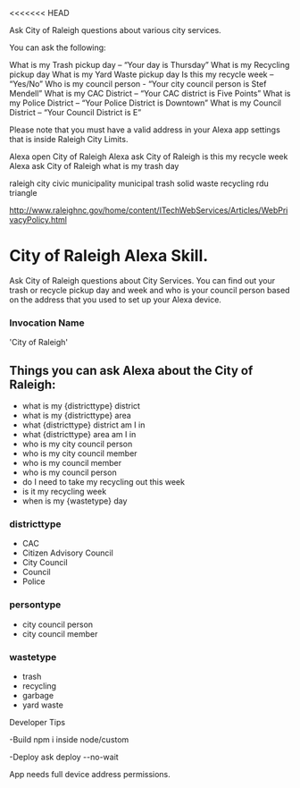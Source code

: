 <<<<<<< HEAD

Ask City of Raleigh questions about various city services.

You can ask the following:

What is my Trash pickup day – “Your day is Thursday”
What is my Recycling pickup day
What is my Yard Waste pickup day
Is this my recycle week – “Yes/No”
Who is my council person - “Your city council person is Stef Mendell”
What is my CAC District – “Your CAC district is Five Points”
What is my Police District – “Your Police District is Downtown”
What is my Council District – “Your Council District is E”

Please note that you must have a valid address in your Alexa app settings that is inside Raleigh City Limits.

Alexa open City of Raleigh
Alexa ask City of Raleigh is this my recycle week
Alexa ask City of Raleigh what is my trash day

raleigh city civic municipality municipal trash solid waste recycling rdu triangle 

http://www.raleighnc.gov/home/content/ITechWebServices/Articles/WebPrivacyPolicy.html


# City of Raleigh Alexa Skill. 

Ask City of Raleigh questions about City Services. You can find out your trash or recycle pickup day and week and who is your council person based on the address that you used to set up your Alexa device.

### Invocation Name
'City of Raleigh' 


## Things you can ask Alexa about the City of Raleigh:

- what is my {districttype} district
- what is my {districttype} area
- what {districttype} district am I in
- what {districttype} area am I in
- who is my city council person
- who is my city council member
- who is my council member
- who is my council person
- do I need to take my recycling out this week
- is it my recycling week
- when is my {wastetype} day

### districttype	
- CAC
- Citizen Advisory Council
- City Council
- Council
- Police
### persontype
- city council person
- city council member
### wastetype
- trash
- recycling
- garbage
- yard waste


Developer Tips

-Build
npm i inside node/custom

-Deploy
ask deploy --no-wait

App needs full device address permissions.
